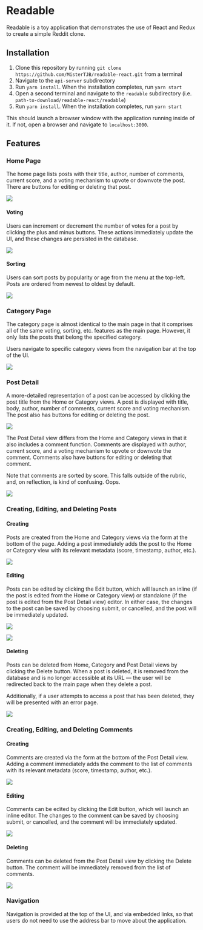 # Readable

Readable is a toy application that demonstrates the use of React and Redux to 
create a simple Reddit clone.

## Installation

1. Clone this repository by running `git clone https://github.com/MisterTJB/readable-react.git` from a terminal
2. Navigate to the `api-server` subdirectory
3. Run `yarn install`. When the installation completes, run `yarn start`
4. Open a second terminal and navigate to the `readable` subdirectory (i.e. `path-to-download/readable-react/readable`)
5. Run `yarn install`. When the installation completes, run `yarn start`

This should launch a browser window with the application running inside of 
it. If not, open a browser and navigate to `localhost:3000`.

## Features

### Home Page

The home page lists posts with their title, author, number of comments, current score, 
and a voting mechanism to upvote or downvote the post. There are buttons for editing or deleting that post.

![](screenshots/home.png)

#### Voting

Users can increment or decrement the number of votes for a post by clicking the plus and minus buttons. These actions immediately update the UI, and these changes are persisted in the database.

![](screenshots/voting.png)

#### Sorting

Users can sort posts by popularity or age from the menu at the top-left. Posts are ordered from newest to oldest 
by default.

![](screenshots/sorting.png)

### Category Page

The category page is almost identical to the main page in that it comprises all of the same voting, sorting, etc. features as the main page. However, it only lists the posts that belong the specified category.

Users navigate to specific category views from the navigation bar at the top of the UI.

![](screenshots/category.png)

### Post Detail

A more-detailed representation of a post can be accessed by clicking the post title from the Home or Category 
views. A post is displayed with title, body, author, number of comments, current score and voting mechanism. The post also has buttons for editing or deleting the post.

![](screenshots/post-detail.png)

The Post Detail view differs from the Home and Category views in that it also includes a comment function. Comments are displayed with author, current score, and a voting mechanism to upvote or downvote the comment. Comments also have buttons for editing or deleting that comment.

Note that comments are sorted by score. This falls outside of the rubric, and, on reflection, is kind of confusing. Oops.

![](screenshots/comments.png)

### Creating, Editing, and Deleting Posts

#### Creating

Posts are created from the Home and Category views via the form at the bottom of the page. Adding a post immediately 
adds the post to the Home or Category view with its relevant metadata (score, timestamp, author, etc.).

![](screenshots/new-post.png)

#### Editing

Posts can be edited by clicking the Edit button, which will launch an inline (if the post is edited from the Home or 
Category view) or standalone (if the post is edited from the Post Detail view) editor. In either case, the changes to the post can be saved by choosing submit, or cancelled, and the post will be immediately updated.

![](screenshots/editing-inline.png)

![](screenshots/editing-modal.png)

#### Deleting

Posts can be deleted from Home, Category and Post Detail views by clicking the Delete button. When a post is deleted, it is removed from the database and is no longer accessible at its URL — the user will be redirected back to the main page when they delete a post.

Additionally, if a user attempts to access a post that has been deleted, they will be presented with an error page.

![](screenshots/404.png)

### Creating, Editing, and Deleting Comments

#### Creating

Comments are created via the form at the bottom of the Post Detail view. Adding a comment immediately 
adds the comment to the list of comments with its relevant metadata (score, timestamp, author, etc.).

![](screenshots/comment.png)

#### Editing

Comments can be edited by clicking the Edit button, which will launch an inline editor. The changes to the comment can be saved by choosing submit, or cancelled, and the comment will be immediately updated.

![](screenshots/editing-comment.png)

#### Deleting

Comments can be deleted from the Post Detail view by clicking the Delete button. The comment will be immediately removed from the list of comments.

![](screenshots/delete-comment.png)

### Navigation

Navigation is provided at the top of the UI, and via embedded links, so that users do not need to use the 
address bar to move about the application.